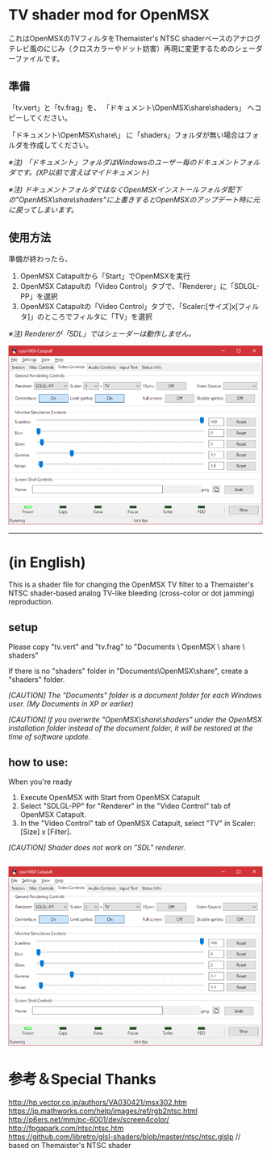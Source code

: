 # TV shader mod for OpenMSX

これはOpenMSXのTVフィルタをThemaister's NTSC shaderベースのアナログテレビ風のにじみ（クロスカラーやドット妨害）再現に変更するためのシェーダーファイルです。

## 準備 

「tv.vert」と「tv.frag」を、
「ドキュメント\OpenMSX\share\shaders」
へコピーしてください。

「ドキュメント\OpenMSX\share\」
に「shaders」フォルダが無い場合はフォルダを作成してください。

*※注) 「ドキュメント」フォルダはWindowsのユーザー毎のドキュメントフォルダです。(XP以前で言えばマイドキュメント)*

*※注) ドキュメントフォルダではなくOpenMSXインストールフォルダ配下の"OpenMSX\share\shaders"に上書きするとOpenMSXのアップデート時に元に戻ってしまいます。*

## 使用方法
準備が終わったら、

1. OpenMSX Catapultから「Start」でOpenMSXを実行
2. OpenMSX Catapultの「Video Control」タブで、「Renderer」に「SDLGL-PP」を選択
3. OpenMSX Catapultの「Video Control」タブで、「Scaler:[サイズ]x[フィルタ]」のところでフィルタに「TV」を選択

*※注) Rendererが「SDL」ではシェーダーは動作しません。*

![screenshot of video control](./screenshot_video_control.png)

-----------------------------------------------
# (in English)

This is a shader file for changing the OpenMSX TV filter to a Themaister's NTSC shader-based analog TV-like bleeding (cross-color or dot jamming) reproduction.

## setup
Please copy "tv.vert" and "tv.frag" to
"Documents \ OpenMSX \ share \ shaders"

If there is no "shaders" folder in "Documents\OpenMSX\share\", create a "shaders" folder.

*[CAUTION] The "Documents" folder is a document folder for each Windows user. (My Documents in XP or earlier)*

*[CAUTION] If you overwrite "OpenMSX\share\shaders" under the OpenMSX installation folder instead of the document folder, it will be restored at the time of software update.*

## how to use:
When you're ready

1. Execute OpenMSX with Start from OpenMSX Catapult
2. Select "SDLGL-PP" for "Renderer" in the "Video Control" tab of OpenMSX Catapult.
3. In the "Video Control" tab of OpenMSX Catapult, select "TV" in Scaler: [Size] x [Filter].

*[CAUTION] Shader does not work on ”SDL" renderer.*

![screenshot of video control](./screenshot_video_control.png)
-----------------------------------------------

# 参考＆Special Thanks

http://hp.vector.co.jp/authors/VA030421/msx302.htm  
https://jp.mathworks.com/help/images/ref/rgb2ntsc.html  
http://p6ers.net/mm/pc-6001/dev/screen4color/  
http://fpgapark.com/ntsc/ntsc.htm  
https://github.com/libretro/glsl-shaders/blob/master/ntsc/ntsc.glslp 
// based on Themaister's NTSC shader


